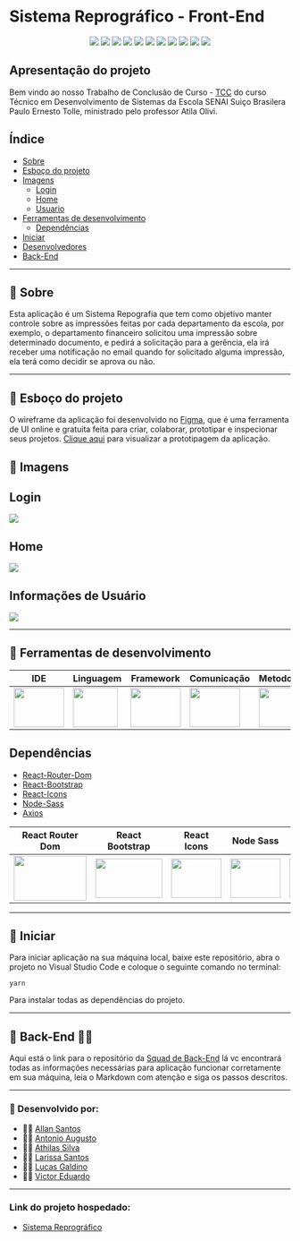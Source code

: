 # Sistema Reprográfico - Front-End

<div align="center">
  <img src="https://img.shields.io/badge/HTML5-E34F26?style=for-the-badge&logo=html5&logoColor=white">  <img src="https://img.shields.io/badge/Sass-CC6699?style=for-the-badge&logo=sass&logoColor=white">  <img src="https://img.shields.io/badge/JavaScript-323330?style=for-the-badge&logo=javascript&logoColor=F7DF1E">  <img src="https://img.shields.io/badge/Visual_Studio_Code-0078D4?style=for-the-badge&logo=visual%20studio%20code&logoColor=white">  <img src="https://img.shields.io/badge/React-20232A?style=for-the-badge&logo=react&logoColor=61DAFB">  <img src="https://img.shields.io/badge/npm-CB3837?style=for-the-badge&logo=npm&logoColor=white">  <img src="https://img.shields.io/badge/Yarn-2C8EBB?style=for-the-badge&logo=yarn&logoColor=white">  <img src="https://img.shields.io/badge/Bootstrap-563D7C?style=for-the-badge&logo=bootstrap&logoColor=white">  <img src="https://img.shields.io/badge/Git-F05032?style=for-the-badge&logo=git&logoColor=white">  <img src="https://img.shields.io/badge/GitHub-100000?style=for-the-badge&logo=github&logoColor=white">  <img src="https://img.shields.io/badge/Figma-F24E1E?style=for-the-badge&logo=figma&logoColor=white">  
</div>

## Apresentação do projeto

Bem vindo ao nosso Trabalho de Conclusão de Curso - [TCC](https://www.significados.com.br/tcc/) do curso Técnico em Desenvolvimento de Sistemas da Escola SENAI Suiço Brasilera Paulo Ernesto Tolle, ministrado pelo professor Atila Olivi.

## Índice

- [Sobre](#sobre)
- [Esboço do projeto](#esboco)
- [Imagens](#img)
    - [Login](#login)
    - [Home](#home)
    - [Usuario](#usuario)
- [Ferramentas de desenvolvimento](#ferramentas)
    - [Dependências](#dependencias)
- [Iniciar](#iniciar)
- [Desenvolvedores](#devs)
- [Back-End](#back)

<hr>

## <a name="sobre"></a> 📌 Sobre

Esta aplicação é um Sistema Repografia que tem como objetivo manter controle sobre as impressões feitas por cada departamento da escola, por exemplo, o departamento financeiro solicitou uma impressão sobre determinado documento, e pedirá a solicitação para a gerência, ela irá receber uma notificação no email quando for solicitado alguma impressão, ela terá como decidir se aprova ou não.

<hr>

## <a name="esboco"></a> 📌 Esboço do projeto

O wireframe da aplicação foi desenvolvido no [Figma](https://www.figma.com/), que é uma ferramenta de UI online e gratuita feita para criar, colaborar, prototipar e inspecionar seus projetos. [Clique aqui](https://www.figma.com/proto/oDYXcKoM97KngkCjldFi5h/Prot%C3%B3tipo---Sistema-Reprogr%C3%A1fico-(vers%C3%A3o-2)?node-id=1%3A1441&scaling=scale-down&page-id=1%3A4) para visualizar a prototipagem da aplicação.

## <a name="img"></a> 📌 Imagens

## <a name="login"></a> Login

<div>
  <img src="https://user-images.githubusercontent.com/71888055/143896185-3d08ca8d-fb24-44d6-ba65-09e497eebd2d.png">
</div>

## <a name="home"></a> Home

<div>
  <img src="https://user-images.githubusercontent.com/71888055/143896846-041d7194-450a-4976-a730-885715976c8d.png">
</div>

## <a name="usuario"></a> Informações de Usuário

<div>
  <img src="https://user-images.githubusercontent.com/71888055/143897541-0914123a-b421-471c-9ffd-63826b226ffd.png">
</div>

<hr>

## <a name="ferramentas"></a> 📌 Ferramentas de desenvolvimento

<table align="center">
  <thead>
    <th>IDE</th>
    <th>Linguagem</th>
    <th>Framework</th>
    <th>Comunicação</th>
    <th>Metodologia</th>
    <th>Organização</th>
  </thead>
  
  <tbody>
    <tr>
      <td>
        <a href="https://code.visualstudio.com/">
          <img src="https://user-images.githubusercontent.com/71888055/143903309-41cb54ab-8c2f-4726-aa85-9ada8970954c.png" height="70" width="90" />
        </a>
      </td>
      <td>
        <a href="https://www.javascript.com/">
          <img src="https://user-images.githubusercontent.com/71888055/143905133-c5fc9b1d-b4ab-4ca0-844d-52977cc75bec.png" height="70" width="80" />
        </a>
      </td>
      <td>
        <a href="https://pt-br.reactjs.org/">
          <img src="https://user-images.githubusercontent.com/71888055/143904388-906b9cab-64d4-4908-a44f-c83f7e4dbc91.png" height="70" width="90" />
        </a>
      </td>
      <td>
        <a href="https://www.microsoft.com/pt-br/microsoft-teams/log-in">
          <img src="https://user-images.githubusercontent.com/71888055/143905593-393986cf-8273-4068-ac2d-53f51c925e98.png" height="70" width="90" />
        </a>
      </td>
      <td>
        <a href="https://blog.contaazul.com/metodologia-scrum">
          <img src="https://user-images.githubusercontent.com/71888055/143917962-c5068f89-62d9-4248-910f-09fb59e49e8c.png" height="70" width="90" />
        </a>
      </td>
      <td>
        <a href="https://trello.com/">
          <img src="https://user-images.githubusercontent.com/71888055/143919669-e1b17dcd-dc8c-4031-b0bc-dd1dc06ac03d.png" height="70" width="90" />
        </a>
      </td>
    </tr>
  </tbody>
</table>

## <a name="dependencias"></a> Dependências

- [React-Router-Dom](https://yarnpkg.com/package/react-router-dom)
- [React-Bootstrap](https://yarnpkg.com/package/bootstrap)
- [React-Icons](https://yarnpkg.com/package/react-icons)
- [Node-Sass](https://yarnpkg.com/package/node-sass)
- [Axios](https://yarnpkg.com/package/axios)

<table align="center">
  <thead>
    <th>React Router Dom</th>
    <th>React Bootstrap</th>
    <th>React Icons</th>
    <th>Node Sass</th>
    <th>Axios</th>
  </thead>
  
  <tbody>
    <tr>
      <td>
        <img src="https://user-images.githubusercontent.com/71888039/143927451-a4457f9c-6446-494c-8ca8-62f5d93543f2.png" height="80" width="130" />
      </td>
      <td>
        <img src="https://user-images.githubusercontent.com/71888039/143927412-3d6a6062-694e-4d53-b67a-b8cfd38fd009.png" height="70" width="120" />
      </td>
      <td>
        <img src="https://user-images.githubusercontent.com/71888039/143928084-45c38a86-6ee6-47ea-a0ec-df60423bdd5b.png" height="70" width="90" />
      </td>
      <td>
        <img src="https://user-images.githubusercontent.com/71888039/143927518-65527671-a623-43e6-a0a2-82406614acbf.png" height="70" width="90" />
      </td>
      <td>
        <img src="https://user-images.githubusercontent.com/71888039/143927493-894f97d7-c35c-465e-bc78-afebcd8f48fe.jpg" height="70" width="90" />
      </td>
    </tr>
  </tbody>
</table>

<hr>

## <a name="iniciar"></a> 📌 Iniciar

Para iniciar aplicação na sua máquina local, baixe este repositório, abra o projeto no Visual Studio Code e coloque o seguinte comando no terminal:

`` yarn ``

Para instalar todas as dependências do projeto.

<hr>

## <a name="back"></a> 📌 Back-End 👨‍💻

Aqui está o link para o repositório da [Squad de Back-End](https://github.com/Squad-Back-End/reprography-nodejs) lá vc encontrará todas as informações necessárias para aplicação funcionar corretamente em sua máquina, leia o Markdown com atenção e siga os passos descritos.

<hr>

### <a name="devs"></a> 📌 Desenvolvido por:

- 👨‍💻 [Allan Santos](https://github.com/Dev-allanSantos)
- 👨‍💻 [Antonio Augusto](https://github.com/Antonio1711)
- 👨‍💻 [Athilas Silva](https://github.com/Athilas-Silva)
- 👩‍💻 [Larissa Santos](https://github.com/larizwn)
- 👨‍💻 [Lucas Galdino](https://github.com/LucasGaldinno)
- 👨‍💻 [Victor Eduardo](https://github.com/ViictorSR388)

<hr>

### Link do projeto hospedado:
- [Sistema Reprográfico]()
